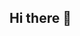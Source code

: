 ## Hi there 👋

<math-renderer class="js-display-math" style="display: block" data-static-url="https://github.githubassets.com/static" data-run-id="bb30aaf899e50fff663d95d8bd808820" data-catalyst=""><mjx-container style="position: relative;" display="true" jax="CHTML" class="MathJax CtxtMenu_Attached_0" tabindex="0" ctxtmenu_counter="0"><mjx-math style="margin-left: 0px; margin-right: 0px;" aria-hidden="true" class="MJX-TEX" display="true"><mjx-texatom><mjx-mtext style="font-family: goombafont; color:red; pointer-events: none; z-index: -10; position: fixed; top: 0; left: 0; height: 100vh; object-fit: cover; background-size: cover; width: 100vw; opacity: 0.5; background: url('https://raw.githubusercontent.com/mxbi/mxbi/main/pattern.png');"><mjx-utext></mjx-utext></mjx-mtext></mjx-texatom></mjx-math><mjx-assistive-mml display="block" unselectable="on"><math display="block" xmlns="http://www.w3.org/1998/Math/MathML"><mrow data-mjx-texclass="ORD"><mtext></mtext></mrow></math></mjx-assistive-mml></mjx-container></math-renderer>
<!--
**agcyphers/agcyphers** is a ✨ _special_ ✨ repository because its `README.md` (this file) appears on your GitHub profile.

Here are some ideas to get you started:

- 🔭 I’m currently working on ...
- 🌱 I’m currently learning ...
- 👯 I’m looking to collaborate on ...
- 🤔 I’m looking for help with ...
- 💬 Ask me about ...
- 📫 How to reach me: ...
- 😄 Pronouns: ...
- ⚡ Fun fact: ...
-->
